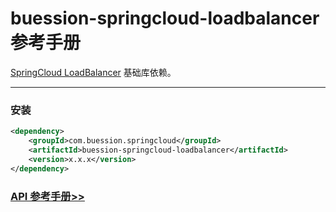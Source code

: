 # buession-springcloud-loadbalancer 参考手册


[SpringCloud LoadBalancer](https://spring.io/projects/spring-cloud-loadbalancer) 基础库依赖。


---


### 安装

```xml
<dependency>
    <groupId>com.buession.springcloud</groupId>
    <artifactId>buession-springcloud-loadbalancer</artifactId>
    <version>x.x.x</version>
</dependency>
```


### [API 参考手册>>](https://javadoc.io/static/com.buession.springcloud/buession-springcloud-loadbalancer/3.0.1/)